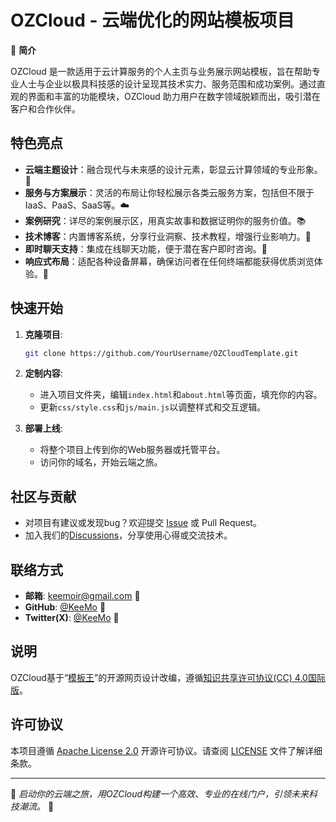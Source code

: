 # OZCloud - 云端优化的网站模板项目

🚀 **简介**

OZCloud 是一款适用于云计算服务的个人主页与业务展示网站模板，旨在帮助专业人士与企业以极具科技感的设计呈现其技术实力、服务范围和成功案例。通过直观的界面和丰富的功能模块，OZCloud 助力用户在数字领域脱颖而出，吸引潜在客户和合作伙伴。

## 特色亮点

- **云端主题设计**：融合现代与未来感的设计元素，彰显云计算领域的专业形象。🌌
- **服务与方案展示**：灵活的布局让你轻松展示各类云服务方案，包括但不限于IaaS、PaaS、SaaS等。☁️
- **案例研究**：详尽的案例展示区，用真实故事和数据证明你的服务价值。📚
- **技术博客**：内置博客系统，分享行业洞察、技术教程，增强行业影响力。📝
- **即时聊天支持**：集成在线聊天功能，便于潜在客户即时咨询。💬
- **响应式布局**：适配各种设备屏幕，确保访问者在任何终端都能获得优质浏览体验。📱

## 快速开始

1. **克隆项目**:

   ```sh
   git clone https://github.com/YourUsername/OZCloudTemplate.git
   ```

2. **定制内容**:

   - 进入项目文件夹，编辑`index.html`和`about.html`等页面，填充你的内容。
   - 更新`css/style.css`和`js/main.js`以调整样式和交互逻辑。

3. **部署上线**:

   - 将整个项目上传到你的Web服务器或托管平台。
   - 访问你的域名，开始云端之旅。

## 社区与贡献

- 对项目有建议或发现bug？欢迎提交 [Issue](https://github.com/YourUsername/OZCloudTemplate/issues) 或 Pull Request。
- 加入我们的[Discussions](https://github.com/YourUsername/OZCloudTemplate/discussions)，分享使用心得或交流技术。

## 联络方式

- **邮箱**: keemoir@gmail.com 📨
- **GitHub**: [@KeeMo](https://github.com/keemoir) 💾
- **Twitter(X)**: [@KeeMo](https://x.com/keemoir) 💼

## 说明

OZCloud基于“[模板王](http://www.mobanwang.com/mb/ind/)”的开源网页设计改编，遵循[知识共享许可协议(CC) 4.0国际版](https://creativecommons.org/licenses/by/4.0/)。

## 许可协议

本项目遵循 [Apache License 2.0](LICENSE) 开源许可协议。请查阅 [LICENSE](LICENSE) 文件了解详细条款。

---

🌟 _启动你的云端之旅，用OZCloud构建一个高效、专业的在线门户，引领未来科技潮流。_ 🌟


